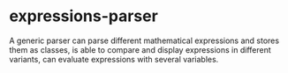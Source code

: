 # expressions-parser
A generic parser can parse different mathematical expressions and stores them as classes, is able to compare and display expressions in different variants, can evaluate expressions with several variables.
